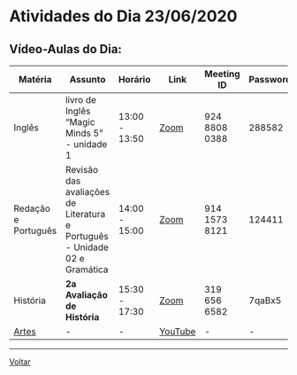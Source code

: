 # Atividades do Dia 23/06/2020

## Vídeo-Aulas do Dia:

| Matéria | Assunto |Horário | Link | Meeting ID | Password |
|---------|---------|--------|------|------------|----------|
| Inglês | livro de Inglês “Magic Minds 5” - unidade 1 | 13:00 - 13:50 | [Zoom](https://zoom.us/j/92488080388?pwd=MGhyVVc1S1NaSlNBZVlWano5anVFdz09) | 924 8808 0388 | 288582 | 
| Redação e Português | Revisão das avaliações de Literatura e Português - Unidade 02 e Gramática | 14:00 - 15:00 | [Zoom](https://zoom.us/j/91415738121?pwd=Qko5dDJRSHRlT21SOGp5dnpUTTZOQT09) | 914 1573 8121 | 124411 |
| História | **2a Avaliação de História** | 15:30 - 17:30 | [Zoom](https://zoom.us/j/3196566582?pwd=cFNUb3BrREpzanpQV2toZ09RbjFnUT09) | 319 656 6582 | 7qaBx5 | 
| [Artes](#artes) | - | - | [YouTube](https://www.youtube.com/watch?v=z5E4eN-Ecww) | - | - |

---
[Voltar](index.md)


[plataforma AVA]: https://poliedro-ava.azurewebsites.net
